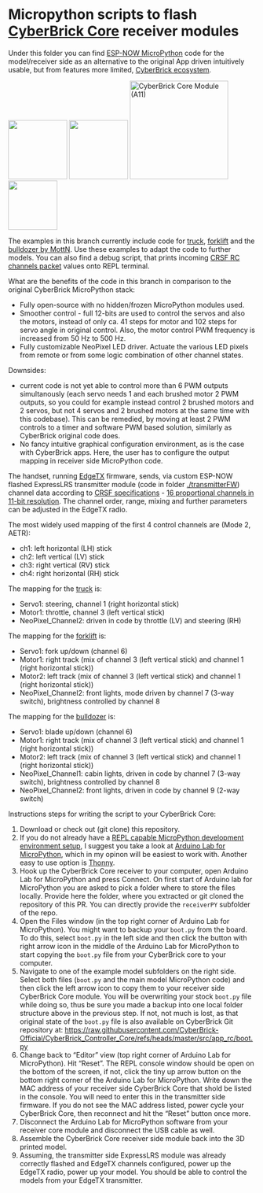 # Micropython scripts to flash [CyberBrick Core](https://eu.store.bambulab.com/de/products/multi-function-controller-core-1pcs) receiver modules

Under this folder you can find [ESP-NOW MicroPython](https://makerworld.com/en/cyberbrick/api-doc/library/espnow.html#module-espnow) code for the model/receiver side as an alternative to the original App driven intuitively usable, but from features more limited, [CyberBrick ecosystem](https://eu.store.bambulab.com/de/collections/cyberbrick).

<img src="https://blog.bambulab.com/content/images/size/w320/2025/03/Frame-62.png" height="120px"> <img src="https://upload.wikimedia.org/wikipedia/commons/thumb/4/4e/Micropython-logo.svg/500px-Micropython-logo.svg.png" height="120px"> <img height="200" alt="CyberBrick Core Module (A11)" src="https://github.com/user-attachments/assets/356cfe8e-2753-4c96-b5f2-a7980646a871" /> <img src="https://i0.wp.com/randomnerdtutorials.com/wp-content/uploads/2020/01/esp-now-logo.png" height="100px">

The examples in this branch currently include code for [truck](https://makerworld.com/de/models/1396031-cyberbrick-official-truck), [forklift](https://makerworld.com/de/models/1395994-cyberbrick-official-forklift) and the [bulldozer by MottN](https://makerworld.com/de/models/1461532-bulldozer-cyberbrick-rc). Use these examples to adapt the code to further models. You can also find a debug script, that prints incoming [CRSF RC channels packet](https://github.com/tbs-fpv/tbs-crsf-spec/blob/main/crsf.md#0x16-rc-channels-packed-payload) values onto REPL terminal.

What are the benefits of the code in this branch in comparison to the original CyberBrick MicroPython stack:
- Fully open-source with no hidden/frozen MicroPython modules used.
- Smoother control - full 12-bits are used to control the servos and also the motors, instead of only ca. 41 steps for motor and 102 steps for servo angle in original control. Also, the motor control PWM frequency is increased from 50 Hz to 500 Hz.
- Fully customizable NeoPixel LED driver. Actuate the various LED pixels from remote or from some logic combination of other channel states.

Downsides:
- current code is not yet able to control more than 6 PWM outputs simultanously (each servo needs 1 and each brushed motor 2 PWM outputs, so you could for example instead control 2 brushed motors and 2 servos, but not 4 servos and 2 brushed motors at the same time with this codebase). This can be remedied, by moving at least 2 PWM controls to a timer and software PWM based solution, similarly as CyberBrick original code does.
- No fancy intuitive graphical configuration environment, as is the case with CyberBrick apps. Here, the user has to configure the output mapping in receiver side MicroPython code.

The handset, running [EdgeTX](https://edgetx.org/) firmware, sends, via custom ESP-NOW flashed ExpressLRS transmitter module (code in folder [./transmitterFW](https://github.com/rotorman/CyberBrick_ESPNOW/tree/main/transmitterFW)) channel data according to [CRSF specifications](https://github.com/tbs-fpv/tbs-crsf-spec/blob/main/crsf.md) - [16 proportional channels in 11-bit resolution](https://github.com/tbs-fpv/tbs-crsf-spec/blob/main/crsf.md#0x16-rc-channels-packed-payload). The channel order, range, mixing and further parameters can be adjusted in the EdgeTX radio.

The most widely used mapping of the first 4 control channels are (Mode 2, AETR):

- ch1: left horizontal (LH) stick
- ch2: left vertical (LV) stick
- ch3: right vertical (RV) stick
- ch4: right horizontal (RH) stick

The mapping for the [truck](https://makerworld.com/de/models/1396031-cyberbrick-official-truck) is:
- Servo1: steering, channel 1 (right horizontal stick)
- Motor1: throttle, channel 3 (left vertical stick)
- NeoPixel_Channel2: driven in code by throttle (LV) and steering (RH)

The mapping for the [forklift](https://makerworld.com/de/models/1395994-cyberbrick-official-forklift) is:
- Servo1: fork up/down (channel 6)
- Motor1: right track (mix of channel 3 (left vertical stick) and channel 1 (right horizontal stick))
- Motor2: left track  (mix of channel 3 (left vertical stick) and channel 1 (right horizontal stick))
- NeoPixel_Channel2: front lights, mode driven by channel 7 (3-way switch), brightness controlled by channel 8

The mapping for the [bulldozer](https://makerworld.com/de/models/1461532-bulldozer-cyberbrick-rc) is:
- Servo1: blade up/down (channel 6)
- Motor1: right track (mix of channel 3 (left vertical stick) and channel 1 (right horizontal stick))
- Motor2: left track  (mix of channel 3 (left vertical stick) and channel 1 (right horizontal stick))
- NeoPixel_Channel1: cabin lights, driven in code by channel 7 (3-way switch), brightness controlled by channel 8
- NeoPixel_Channel2: front lights, driven in code by channel 9 (2-way switch)

Instructions steps for writing the script to your CyberBrick Core:

1. Download or check out (git clone) this repository.
2. If you do not already have a [REPL capable MicroPython development environment setup](https://makerworld.com/en/cyberbrick/api-doc/cyberbrick_core/start/index.html#setting-up-the-development-environment), I suggest you take a look at [Arduino Lab for MicroPython](https://labs.arduino.cc/en/labs/micropython), which in my opinon will be easiest to work with.
Another easy to use option is [Thonny](https://thonny.org/).
3. Hook up the CyberBrick Core receiver to your computer, open Arduino Lab for MicroPython and press Connect. On first start of Arduino lab for MicroPython you are asked to pick a folder where to store the files locally. Provide here the folder, where you extracted or git cloned the repository of this PR. You can directly provide the `receiverPY` subfolder of the repo.
4. Open the Files window (in the top right corner of Arduino Lab for MicroPython). You might want to backup your `boot.py` from the board. To do this, select `boot.py` in the left side and then click the button with right arrow icon in the middle of the Arduino Lab for MicroPython to start copying the `boot.py` file from your CyberBrick core to your computer.
5. Navigate to one of the example model subfolders on the right side. Select both files (`boot.py` and the main model MicroPython code) and then click the left arrow icon to copy them to your receiver side CyberBrick Core module. You will be overwriting your stock `boot.py` file while doing so, thus be sure you made a backup into one local folder structure above in the previous step. If not, not much is lost, as that original state of the `boot.py` file is also available on CyberBrick Git repository at: https://raw.githubusercontent.com/CyberBrick-Official/CyberBrick_Controller_Core/refs/heads/master/src/app_rc/boot.py
6. Change back to “Editor” view (top right corner of Arduino Lab for MicroPython). Hit “Reset”. The REPL console window should be open on the bottom of the screen, if not, click the tiny up arrow button on the bottom right corner of the Arduino Lab for MicroPython. Write down the MAC address of your receiver side CyberBrick Core that shold be listed in the console. You will need to enter this in the transmitter side firmware. If you do not see the MAC address listed, power cycle your CyberBrick Core, then reconnect and hit the “Reset” button once more.
7. Disconnect the Arduino Lab for MicroPython software from your receiver core module and disconnect the USB cable as well.
8. Assemble the CyberBrick Core receiver side module back into the 3D printed model.
9. Assuming, the transmitter side ExpressLRS module was already correctly flashed and EdgeTX channels configured, power up the EdgeTX radio, power up your model. You should be able to control the models from your EdgeTX transmitter.
